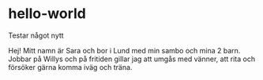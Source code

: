 # hello-world
Testar något nytt

Hej! 
Mitt namn är Sara och bor i Lund med min sambo och mina 2 barn. Jobbar på Willys och på fritiden gillar jag att umgås med vänner, att rita och försöker gärna komma iväg och träna.

